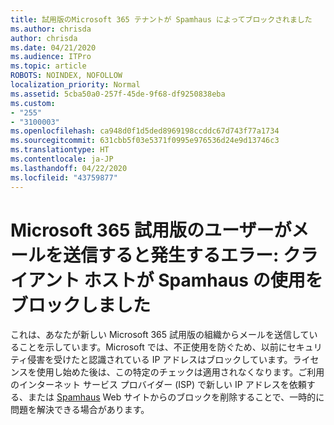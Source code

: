 ```yaml
---
title: 試用版のMicrosoft 365 テナントが Spamhaus によってブロックされました
ms.author: chrisda
author: chrisda
ms.date: 04/21/2020
ms.audience: ITPro
ms.topic: article
ROBOTS: NOINDEX, NOFOLLOW
localization_priority: Normal
ms.assetid: 5cba50a0-257f-45de-9f68-df9250838eba
ms.custom:
- "255"
- "3100003"
ms.openlocfilehash: ca948d0f1d5ded8969198ccddc67d743f77a1734
ms.sourcegitcommit: 631cbb5f03e5371f0995e976536d24e9d13746c3
ms.translationtype: HT
ms.contentlocale: ja-JP
ms.lasthandoff: 04/22/2020
ms.locfileid: "43759877"
---
```

# <a name="error-when-a-microsoft-365-trial-user-sends-email-client-host-blocked-using-spamhaus"></a>Microsoft 365 試用版のユーザーがメールを送信すると発生するエラー: クライアント ホストが Spamhaus の使用をブロックしました

これは、あなたが新しい Microsoft 365 試用版の組織からメールを送信していることを示しています。Microsoft では、不正使用を防ぐため、以前にセキュリティ侵害を受けたと認識されている IP アドレスはブロックしています。ライセンスを使用し始めた後は、この特定のチェックは適用されなくなります。ご利用のインターネット サービス プロバイダー (ISP) で新しい IP アドレスを依頼する、または [Spamhaus](https://go.microsoft.com/fwlink/p/?linkid=123245) Web サイトからのブロックを削除することで、一時的に問題を解決できる場合があります。
